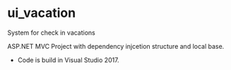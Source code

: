 # ui_vacation
System for check in vacations

ASP.NET MVC Project with dependency injcetion structure and local base. 

* Code is build in Visual Studio 2017.
